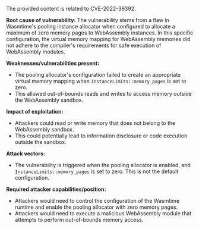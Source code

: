 The provided content is related to CVE-2022-39392.

**Root cause of vulnerability:**
The vulnerability stems from a flaw in Wasmtime's pooling instance allocator when configured to allocate a maximum of zero memory pages to WebAssembly instances. In this specific configuration, the virtual memory mapping for WebAssembly memories did not adhere to the compiler's requirements for safe execution of WebAssembly modules.

**Weaknesses/vulnerabilities present:**
- The pooling allocator's configuration failed to create an appropriate virtual memory mapping when `InstanceLimits::memory_pages` is set to zero.
- This allowed out-of-bounds reads and writes to access memory outside the WebAssembly sandbox.

**Impact of exploitation:**
- Attackers could read or write memory that does not belong to the WebAssembly sandbox.
- This could potentially lead to information disclosure or code execution outside the sandbox.

**Attack vectors:**
- The vulnerability is triggered when the pooling allocator is enabled, and `InstanceLimits::memory_pages` is set to zero. This is not the default configuration.

**Required attacker capabilities/position:**
- Attackers would need to control the configuration of the Wasmtime runtime and enable the pooling allocator with zero memory pages.
- Attackers would need to execute a malicious WebAssembly module that attempts to perform out-of-bounds memory access.